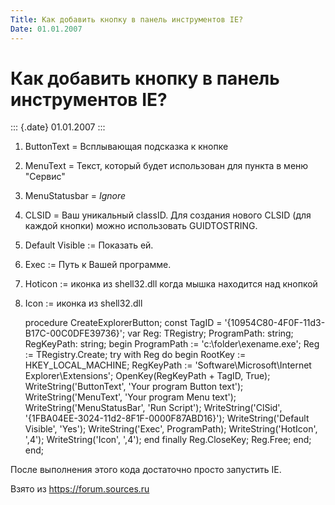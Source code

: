 ```yaml
---
Title: Как добавить кнопку в панель инструментов IE?
Date: 01.01.2007
---
```



Как добавить кнопку в панель инструментов IE?
=============================================

::: {.date}
01.01.2007
:::

1. ButtonText = Всплывающая подсказка к кнопке

2. MenuText = Текст, который будет использован для пункта в меню
"Сервис"

3. MenuStatusbar = *Ignore*

4. CLSID = Ваш уникальный classID. Для создания нового CLSID (для каждой
кнопки) можно использовать GUIDTOSTRING.

5. Default Visible := Показать ей.

6. Exec := Путь к Вашей программе.

7. Hoticon := иконка из shell32.dll когда мышка находится над кнопкой

8. Icon := иконка из shell32.dll

    procedure CreateExplorerButton;
    const
      TagID = '\{10954C80-4F0F-11d3-B17C-00C0DFE39736}\';
    var
      Reg: TRegistry;
            ProgramPath: string;
      RegKeyPath: string;
    begin
     ProgramPath := 'c:\folder\exename.exe';
     Reg := TRegistry.Create;
     try
      with Reg do begin
       RootKey := HKEY_LOCAL_MACHINE;
       RegKeyPath := 'Software\Microsoft\Internet Explorer\Extensions';
       OpenKey(RegKeyPath + TagID, True);
       WriteString('ButtonText', 'Your program Button text');
       WriteString('MenuText', 'Your program Menu text');
       WriteString('MenuStatusBar', 'Run Script');
       WriteString('ClSid', '{1FBA04EE-3024-11d2-8F1F-0000F87ABD16}');
       WriteString('Default Visible', 'Yes'); 
       WriteString('Exec', ProgramPath);
       WriteString('HotIcon', ',4');
       WriteString('Icon', ',4');
      end
     finally
      Reg.CloseKey;
      Reg.Free;
     end;
    end;

После выполнения этого кода достаточно просто запустить IE.

Взято из <https://forum.sources.ru>
